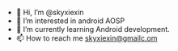 - 👋 Hi, I’m @skyxiexin
- 👀 I’m interested in android AOSP
- 🌱 I’m currently learning Android development.
- 📫 How to reach me skyxiexin@gmailc.om

<!---
skyxiexin/skyxiexin is a ✨ special ✨ repository because its `README.md` (this file) appears on your GitHub profile.
You can click the Preview link to take a look at your changes.
--->
